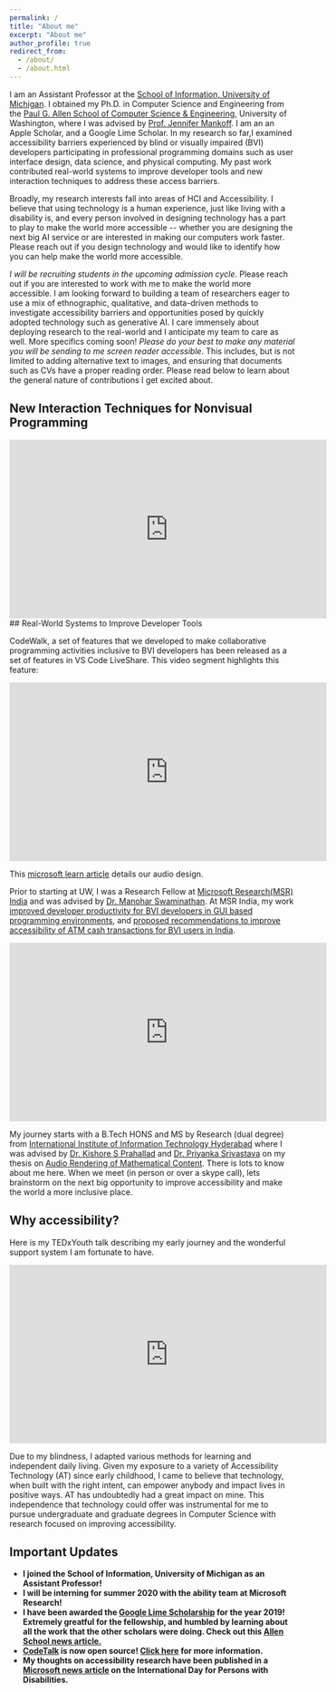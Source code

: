 ```yaml
---
permalink: /
title: "About me"
excerpt: "About me"
author_profile: true
redirect_from: 
  - /about/
  - /about.html
---
```

I am an Assistant Professor at the [School of Information, University of Michigan](https://www.si.umich.edu/). I obtained my Ph.D. in Computer Science and Engineering from  the [Paul G. Allen School of Computer Science & Engineering](https://www.cs.washington.edu), University of Washington, where I was advised by [Prof. Jennifer Mankoff](https://make4all.org/portfolio/jennifer-mankoff/). I am an an Apple Scholar, and a Google Lime Scholar. In my research so far,I examined accessibility barriers experienced by blind or visually impaired (BVI) developers participating in professional programming domains such as user interface design, data science, and physical computing. My past work contributed real-world systems to improve developer tools and new interaction techniques to address these access barriers.

Broadly, my research interests fall into areas of HCI and Accessibility. I believe that using technology is a human experience, just like living with a disability is, and every person involved in designing technology has a part to play to make the world more accessible -- whether you are designing the next big AI service or are interested in making our computers work faster. Please reach out if you design technology and would like to identify how you can help make the world more accessible.

*I will be recruiting students in the upcoming admission cycle*. Please reach out if you are interested to work with me to make the world more accessible. I am looking forward to building a team of researchers eager to use a mix of ethnographic, qualitative, and data-driven methods to investigate accessibility barriers and opportunities posed by quickly adopted technology such as generative AI. I care immensely about deploying research to the real-world and I anticipate my team to care as well. More specifics coming soon! *Please do your best to make any material you will be sending to me screen reader accessible*. This includes, but is not limited to adding alternative text to images, and ensuring that documents such as CVs have a proper reading order. Please read below to learn about the general nature of contributions I get excited about.


## New Interaction Techniques for Nonvisual Programming

<iframe width="560" height="315" src="https://www.youtube-nocookie.com/embed/NbkiVG9Mi9s" frameborder="0" allow="accelerometer; autoplay; encrypted-media; gyroscope; picture-in-picture" allowfullscreen></iframe>
## Real-World Systems to Improve Developer Tools

CodeWalk, a set of features that we developed to make collaborative programming activities inclusive to BVI developers has been released as a set of features in VS Code LiveShare. This video segment highlights this feature:

<iframe width="560" height="315" src="https://www.youtube-nocookie.com/embed/F-1EhngAnpk?si=LTxhraTb3MGiGZcK&amp;start=783" title="YouTube video player" frameborder="0" allow="accelerometer; autoplay; clipboard-write; encrypted-media; gyroscope; picture-in-picture; web-share" allowfullscreen></iframe>

This [microsoft learn article](https://learn.microsoft.com/en-us/visualstudio/liveshare/use/enable-accessibility-features-visual-studio-code) details our audio design.


Prior to starting at UW, I was a Research Fellow at [Microsoft Research(MSR) India](https://www.microsoft.com/en-us/research/lab/microsoft-research-india/) and was advised by [Dr. Manohar Swaminathan](https://www.microsoft.com/en-us/research/people/swmanohmicrosoft-com/). At MSR India, my work [improved developer productivity for BVI developers in GUI based programming environments](/projects/codetalk), and [proposed recommendations to improve accessibility of ATM cash transactions for BVI users in India](projects/cloudatm).

<iframe width="560" height="315" src="https://www.youtube.com/embed/ttkNYaPwn6E?rel=0" frameborder="0" gesture="media" allow="encrypted-media" allowfullscreen></iframe>

My journey starts with a B.Tech HONS and MS by Research (dual degree) from [International Institute of Information Technology Hyderabad](https://www.iiit.ac.in) where I was advised by [Dr. Kishore S Prahallad](https://sites.google.com/site/kishoreprahallad/) and [Dr. Priyanka Srivastava](https://faculty.iiit.ac.in/~priyanka.srivastava/) on my thesis on [Audio Rendering of Mathematical Content](files/ms_thesis.pdf).
There is lots to know about me here. When we meet (in person or over a skype call), lets brainstorm on the next big opportunity to improve accessibility and make the world a more inclusive place.

## Why accessibility?

Here is my TEDxYouth talk describing my early journey and the wonderful support system I am fortunate to have.
<iframe width="560" height="315" src="https://www.youtube.com/embed/BgMZ6R7RRlI?rel=0" frameborder="0" allowfullscreen></iframe>

Due to my blindness, I adapted various methods for learning and independent daily living. Given my exposure to a variety of  Accessibility Technology (AT) since early childhood, I came to believe that technology, when built with the right intent, can empower anybody and impact lives in positive ways. AT has undoubtedly had a great impact on mine. This independence that technology could offer was instrumental for me to pursue undergraduate and graduate degrees in Computer Science with research focused on improving accessibility.



## Important Updates

* **I joined the School of Information, University of Michigan as an Assistant Professor!**
* **I will be interning for summer 2020 with the ability team at Microsoft Research!** <br/>
* **I have been awarded the [Google Lime Scholarship](https://www.limeconnect.com/programs/page/google-lime-scholarship) for the year 2019! Extremely greatful for the fellowship, and humbled by learning about all the work that the other scholars were doing. Check out this [Allen School news article.](https://news.cs.washington.edu/2019/03/13/venkatesh-potluri-recognized-with-2019-google-lime-scholarship/)**
* **[CodeTalk](/projects/codetalk) is now open source! [Click here](https://www.microsoft.com/en-us/research/blog/codetalk-rethinking-ide-accessibility/) for more information.** <br/>  
* **My  thoughts on accessibility research have been published in a [Microsoft news article](https://news.microsoft.com/en-in/features/international-day-persons-disability-venkatesh-potluri-microsoft-research-india/) on the International Day for Persons with Disabilities.**


